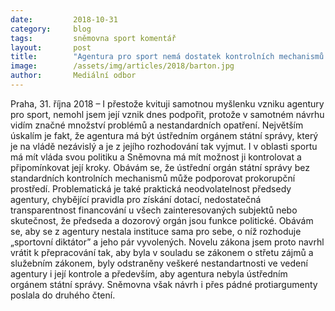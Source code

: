 ```yaml
---
date:         2018-10-31
category:     blog
tags:         sněmovna sport komentář
layout:       post
title:        "Agentura pro sport nemá dostatek kontrolních mechanismů. Může podporovat prokorupční prostředí"
image:        /assets/img/articles/2018/barton.jpg
author:       Mediální odbor
---
```

 
Praha, 31. října 2018 – I přestože kvituji samotnou myšlenku vzniku agentury pro sport, nemohl jsem její vznik dnes podpořit, protože v samotném návrhu vidím značné množství problémů a nestandardních opatření. Největším úskalím je fakt, že agentura má být ústředním orgánem státní správy, který je na vládě nezávislý a je z jejího rozhodování tak vyjmut. I v oblasti sportu má mít vláda svou politiku a Sněmovna má mít možnost ji kontrolovat a připomínkovat její kroky. Obávám se, že ústřední orgán státní správy bez standardních kontrolních mechanismů může podporovat prokorupční prostředí. Problematická je také praktická neodvolatelnost předsedy agentury, chybějící pravidla pro získání dotací, nedostatečná transparentnost financování u všech zainteresovaných subjektů nebo skutečnost, že předseda a dozorový orgán jsou funkce politické. Obávám se, aby se z agentury nestala instituce sama pro sebe, o níž rozhoduje „sportovní diktátor” a jeho pár vyvolených. Novelu zákona jsem proto navrhl vrátit k přepracování tak, aby byla v souladu se zákonem o střetu zájmů a služebním zákonem, byly odstraněny veškeré nestandartnosti ve vedení agentury i její kontrole a především, aby agentura nebyla ústředním orgánem státní správy. Sněmovna však návrh i přes pádné protiargumenty poslala do druhého čtení.
